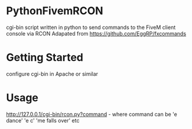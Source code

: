 # PythonFivemRCON

cgi-bin script written in python to send commands to the FiveM client console via RCON
Adapated from https://github.com/EggRP/fxcommands

# Getting Started

configure cgi-bin in Apache or similar

# Usage

http://127.0.0.1/cgi-bin/rcon.py?command - where command can be 'e dance' 'e c' 'me falls over' etc
